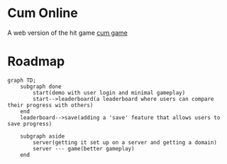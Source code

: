 # Cum Online
A web version of the hit game [cum game](https://github.com/mativ123/cum-game)

# Roadmap
```mermaid
graph TD;
    subgraph done
        start(demo with user login and minimal gameplay)
        start-->leaderboard(a leaderboard where users can compare their progress with others)
    end
    leaderboard-->save(adding a 'save' feature that allows users to save progress)

    subgraph aside
        server(getting it set up on a server and getting a domain)
        server --- game(better gameplay)
    end
        
```
